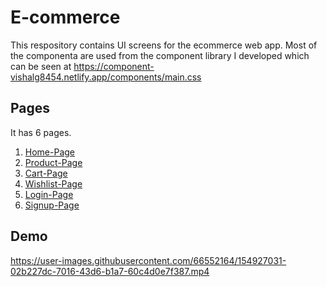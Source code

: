 # E-commerce
This respository contains UI screens for the ecommerce web app. Most of the componenta are used from the component library I developed which can be seen at https://component-vishalg8454.netlify.app/components/main.css

## Pages
It has 6 pages.
1. [Home-Page](https://deploy-preview-6--heuristic-shaw-4bb54f.netlify.app/pages/homepage/homepage.html)
1. [Product-Page](https://deploy-preview-6--heuristic-shaw-4bb54f.netlify.app/pages/product-page/product-page.html)
1. [Cart-Page](https://deploy-preview-6--heuristic-shaw-4bb54f.netlify.app/pages/cart-page/cart-page.html)
1. [Wishlist-Page](https://deploy-preview-6--heuristic-shaw-4bb54f.netlify.app/pages/wishlist-page/wishlist-page.html)
1. [Login-Page](https://deploy-preview-6--heuristic-shaw-4bb54f.netlify.app/pages/login-page/login-page.html)
1. [Signup-Page](https://deploy-preview-7--heuristic-shaw-4bb54f.netlify.app/pages/signup-page/signup-page.html)


## Demo

https://user-images.githubusercontent.com/66552164/154927031-02b227dc-7016-43d6-b1a7-60c4d0e7f387.mp4

